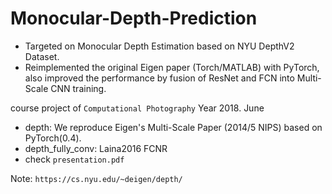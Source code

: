 # Monocular-Depth-Prediction
- Targeted on Monocular Depth Estimation based on NYU DepthV2 Dataset.
- Reimplemented the original Eigen paper (Torch/MATLAB) with PyTorch, also improved the performance by fusion of ResNet and FCN into Multi-Scale CNN training.

course project of `Computational Photography` Year 2018. June
- depth: We reproduce Eigen's Multi-Scale Paper (2014/5 NIPS) based on PyTorch(0.4). 
- depth_fully_conv: Laina2016 FCNR
- check `presentation.pdf`

Note: `https://cs.nyu.edu/~deigen/depth/`

